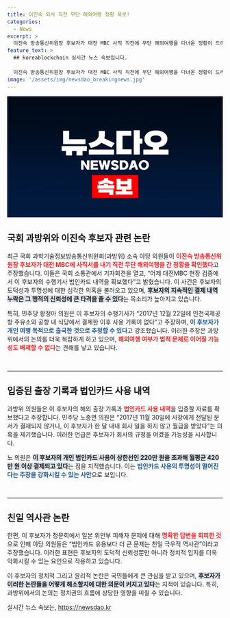 ```yaml
---
title: 이진숙 퇴사 직전 무단 해외여행 정황 폭로!
categories:
  - News
excerpt: >
  이진숙 방송통신위원장 후보자가 대전 MBC 사직 직전에 무단 해외여행을 다녀온 정황이 드러났다. 야당 의원들은 이를 골자로 한 법인카드 사용 의혹과 함께 역사관 문제를 제기하며 청문회의 파장이 커질 것으로 보인다. 클릭해서 더 자세한 내용을 확인해보세요!
feature_text: >
  ## koreablockchain 실시간 뉴스 속보입니다.

  이진숙 방송통신위원장 후보자가 대전 MBC 사직 직전에 무단 해외여행을 다녀온 정황이 드러났다. 야당 의원들은 이를 골자로 한 법인카드 사용 의혹과 함께 역사관 문제를 제기하며 청문회의 파장이 커질 것으로 보인다. 클릭해서 더 자세한 내용을 확인해보세요!
image: '/assets/img/newsdao_breakingnews.jpg'
---
```


<p><img src="/assets/img/newsdao_breakingnews.jpg" alt="koreablockchain 속보" /></p>

<h2 data-ke-size="size26">국회 과방위와 이진숙 후보자 관련 논란</h2>

<p data-ke-size="size16">최근 국회 과학기술정보방송통신위원회(과방위) 소속 야당 의원들이 <b><span style="color: #ee2323;">이진숙 방송통신위원장 후보자가 대전 MBC에 사직서를 내기 직전 무단 해외여행을 간 정황을 확인했다</span></b>고 주장했습니다. 이들은 국회 소통관에서 기자회견을 열고, “어제 대전MBC 현장 검증에서 이 후보자의 수행기사 법인카드 내역을 확보했다”고 밝혔습니다. 이 사건은 후보자의 도덕성과 투명성에 대한 심각한 의혹을 불러오고 있으며, <b><span style="background-color: #21538527;">후보자의 지속적인 결제 내역 누락은 그 행적의 신뢰성에 큰 타격을 줄 수 있다</span></b>는 목소리가 높아지고 있습니다.</p>

<p data-ke-size="size16">특히, 민주당 황정아 의원은 이 후보자의 수행기사가 “2017년 12월 22일에 인천국제공항 주유소와 공항 내 식당에서 결제한 이후 사용 기록이 없다”고 주장하며, <b><span style="color: #1a5490;">이 후보자가 개인 여행 목적으로 출국한 것으로 추정할 수 있다</span></b>고 강조했습니다. 이러한 주장은 과방위에서의 논의를 더욱 복잡하게 하고 있으며, <b><span style="color: #ee2323;">해외여행 여부가 법적 문제로 이어질 가능성도 배제할 수 없다</span></b>는 견해를 낳고 있습니다.</p>

<p data-ke-size="size16">&nbsp;</p>

<hr>

<h2 data-ke-size="size26">입증된 출장 기록과 법인카드 사용 내역</h2>

<p data-ke-size="size16">과방위 의원들은 이 후보자의 해외 출장 기록과 <b><span style="color: #ee2323;">법인카드 사용 내역</span></b>을 입증할 자료를 확보했다고 주장합니다. 민주당 노종면 의원은 “2017년 11월 30일에 사장에게 전달된 문서가 결재되지 않거나, 이 후보자가 한 달 내내 회사 일을 하지 않고 월급을 받았다”는 의혹을 제기했습니다. 이러한 언급은 후보자가 회사의 규정을 어겼을 가능성을 시사합니다.</p>

<p data-ke-size="size16">노 의원은 <b><span style="background-color: #21538527;">이 후보자의 개인 법인카드 사용이 상한선인 220만 원을 초과해 월평균 420만 원 이상 결제되고 있다</span></b>는 점을 지적했습니다. 이는 <b><span style="color: #1a5490;">법인카드 사용의 투명성이 떨어진다는 주장을 강화시킬 수 있는 사안</span></b>으로 보입니다.</p>

<p data-ke-size="size16">&nbsp;</p>

<hr>

<h2 data-ke-size="size26">친일 역사관 논란</h2>

<p data-ke-size="size16">한편, 이 후보자가 청문회에서 일본 위안부 피해자 문제에 대해 <b><span style="color: #ee2323;">명확한 답변을 회피한 것</span></b>으로 인해 야당 의원들은 “법인카드 유용보다 더 큰 문제는 친일 극우적 역사관”이라고 주장했습니다. 이러한 표현은 후보자의 도덕적 신뢰성뿐만 아니라 정치적 입지를 더욱 악화시킬 수 있는 요인으로 작용하고 있습니다.</p>

<p data-ke-size="size16">이 후보자의 정치적 그리고 윤리적 논란은 국민들에게 큰 관심을 받고 있으며, <b><span style="background-color: #21538527;">후보자가 이러한 논란들을 어떻게 해소할지에 대한 의문이 커지고 있다</span></b>는 지적이 있습니다. 특히, 과방위에서의 논의는 정치권의 흐름에 상당한 영향을 미칠 수 있습니다.</p>

<p data-ke-size="size16"></p>
실시간 뉴스 속보는, <a href="https://newsdao.kr" rel="dofollow">https://newsdao.kr</a>


